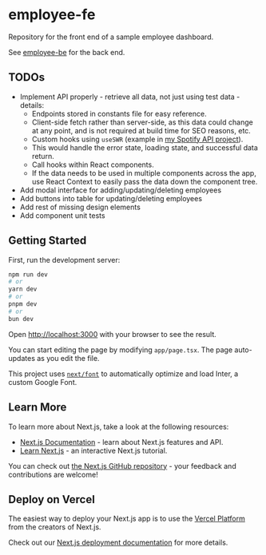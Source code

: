 # employee-fe

Repository for the front end of a sample employee dashboard.

See [employee-be](https://github.com/grims-dev/employee-be) for the back end.

## TODOs

- Implement API properly - retrieve all data, not just using test data - details:
    - Endpoints stored in constants file for easy reference.
    - Client-side fetch rather than server-side, as this data could change at any point, and is not required at build time for SEO reasons, etc.
    - Custom hooks using `useSWR` (example in [my Spotify API project](https://github.com/grims-dev/spotify-stats/blob/main/hooks/useGetPlaylist.ts)).
    - This would handle the error state, loading state, and successful data return.
    - Call hooks within React components.
    - If the data needs to be used in multiple components across the app, use React Context to easily pass the data down the component tree.
- Add modal interface for adding/updating/deleting employees
- Add buttons into table for updating/deleting employees
- Add rest of missing design elements
- Add component unit tests

## Getting Started

First, run the development server:

```bash
npm run dev
# or
yarn dev
# or
pnpm dev
# or
bun dev
```

Open [http://localhost:3000](http://localhost:3000) with your browser to see the result.

You can start editing the page by modifying `app/page.tsx`. The page auto-updates as you edit the file.

This project uses [`next/font`](https://nextjs.org/docs/basic-features/font-optimization) to automatically optimize and load Inter, a custom Google Font.

## Learn More

To learn more about Next.js, take a look at the following resources:

- [Next.js Documentation](https://nextjs.org/docs) - learn about Next.js features and API.
- [Learn Next.js](https://nextjs.org/learn) - an interactive Next.js tutorial.

You can check out [the Next.js GitHub repository](https://github.com/vercel/next.js/) - your feedback and contributions are welcome!

## Deploy on Vercel

The easiest way to deploy your Next.js app is to use the [Vercel Platform](https://vercel.com/new?utm_medium=default-template&filter=next.js&utm_source=create-next-app&utm_campaign=create-next-app-readme) from the creators of Next.js.

Check out our [Next.js deployment documentation](https://nextjs.org/docs/deployment) for more details.
